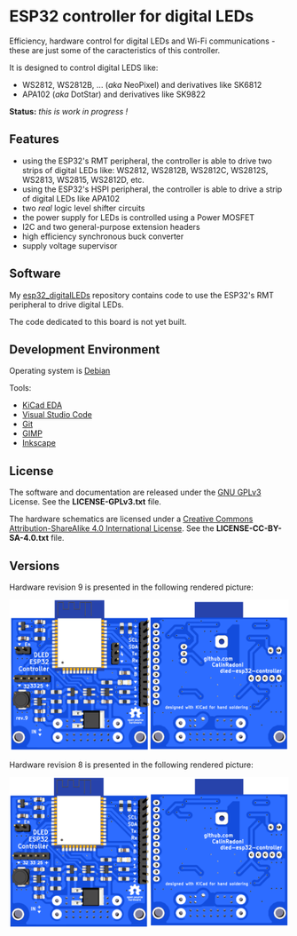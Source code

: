
# ESP32 controller for digital LEDs

Efficiency, hardware control for digital LEDs and Wi-Fi communications - these are just some of the caracteristics of this controller.

It is designed to control digital LEDS like:

- WS2812, WS2812B, ... (*aka* NeoPixel) and derivatives like SK6812
- APA102 (*aka* DotStar) and derivatives like SK9822

**Status:** *this is work in progress !*

## Features

- using the ESP32's RMT peripheral, the controller is able to drive two strips of digital LEDs like: WS2812, WS2812B, WS2812C, WS2812S, WS2813, WS2815, WS2812D, etc.
- using the ESP32's HSPI peripheral, the controller is able to drive a strip of digital LEDs like APA102
- two *real* logic level shifter circuits
- the power supply for LEDs is controlled using a Power MOSFET
- I2C and two general-purpose extension headers
- high efficiency synchronous buck converter
- supply voltage supervisor

## Software

My [esp32_digitalLEDs](https://github.com/CalinRadoni/esp32_digitalLEDs) repository contains code to use the ESP32's RMT peripheral to drive digital LEDs.

The code dedicated to this board is not yet built.

## Development Environment

Operating system is [Debian](https://www.debian.org/)

Tools:

- [KiCad EDA](http://kicad-pcb.org/)
- [Visual Studio Code](https://code.visualstudio.com/)
- [Git](https://git-scm.com/)
- [GIMP](https://www.gimp.org/)
- [Inkscape](https://inkscape.org/en/)

## License

The software and documentation are released under the [GNU GPLv3](http://www.gnu.org/licenses/gpl-3.0.html) License. See the __LICENSE-GPLv3.txt__ file.

The hardware schematics are licensed under a [Creative Commons Attribution-ShareAlike 4.0 International License](http://creativecommons.org/licenses/by-sa/4.0/).
See the __LICENSE-CC-BY-SA-4.0.txt__ file.

## Versions

Hardware revision 9 is presented in the following rendered picture:

![board-render](Docs/board-render-rev9.png)

Hardware revision 8 is presented in the following rendered picture:

![board-render](Docs/board-render-rev8.png)